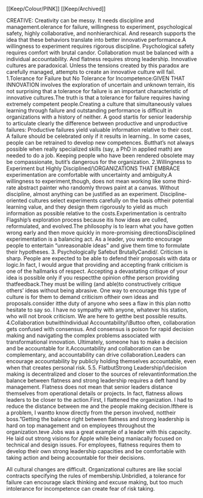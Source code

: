 [[Keep/Colour/PINK]] [[Keep/Archived]] 

CREATIVE:
Creativity can be messy. It needs discipline and management.olerance for failure,
willingness to experiment, psychological safety, highly
collaborative, and nonhierarchical. And research supports the idea that these behaviors translate into better innovative performance.A willingness to experiment requires rigorous
discipline. Psychological safety requires comfort with brutal
candor. Collaboration must be balanced with a individual
accountability. And flatness requires strong leadership.
Innovative cultures are paradoxical. Unless the tensions
created by this paradox are carefully managed, attempts to
create an innovative culture will fail.
1.Tolerance for Failure
but No Tolerance for
Incompetence:GIVEN THAT INNOVATION involves the exploration of
uncertain and unknown terrain, itis not surprising that a tolerance for failure is an important characteristic of innovative
cultures.The truth is that a tolerance for failure requires having
extremely competent people.Creating a culture that simultaneously values learning
through failure and outstanding performance is difficult
in organizations with a history of neither. A good startis
for senior leadership to articulate clearly the difference
between productive and unproductive failures: Productive
failures yield valuable information relative to their cost. A
failure should be celebrated only if it results in learning.. In some cases, people can be
retrained to develop new competences. Butthat’s not always
possible when really specialized skills (say, a PhD in applied
math) are needed to do a job. Keeping people who have been
rendered obsolete may be compassionate, butit’s dangerous
for the organization.
2.Willingness to Experiment but Highly Disciplined/\ORGANIZATIONS THAT EMBRACE experimentation are
comfortable with uncertainty and ambiguity.A willingness to experiment,though, does not mean
working like some third-rate abstract painter who randomly
throws paint at a canvas. Without discipline, almost anything can be justified as an experiment. Discipline-oriented
cultures select experiments carefully on the basis oftheir
potential learning value, and they design them rigorously
to yield as much information as possible relative to the
costs.Experimentation is centralto Flagship’s exploration
process because itis how ideas are culled, reformulated, and
evolved.The philosophy is to learn
what you have gotten wrong early and then move quickly in
more-promising directionsDisciplined experimentation is a balancing act. As a
leader, you wantto encourage people to entertain “unreasonable ideas” and give them time to formulate their
hypotheses.
3.
Psychologically
Safebut
BrutallyCandid/\. Criticism is sharp. People are expected
to be able to defend their proposals with data or logic.In fact, I would
argue that providing and accepting frank criticism is one of
the hallmarks of respect. Accepting a devastating critique
of your idea is possible only if you respectthe opinion ofthe
person providing thatfeedback.They must be willing (and able)to constructively critique
others’ ideas without being abrasive. One way to encourage
this type of culture is for them to demand criticism oftheir
own ideas and proposals.consider itthe duty of anyone who sees a flaw
in this plan notto hesitate to say so. I have no sympathy with
anyone, whatever his station, who will not brook criticism.
We are here to getthe best possible results.
4.Collaboration
butwithIndividual
Accountability/\Buttoo often, collaboration gets confused with consensus. And consensus is poison for rapid decision making and
navigating the complex problems associated with transformational innovation. Ultimately, someone has to make a
decision and be accountable for it.Accountability and collaboration can be complementary,
and accountability can drive collaboration.Leaders can encourage accountability by publicly holding
themselves accountable, even when that creates personal
risk.
5.5.
FlatbutStrong
Leadership/\decision making is decentralized and
closer to the sources of relevantinformation.the balance between flatness and strong
leadership requires a deft hand by management. Flatness
does not mean that senior leaders distance themselves from
operational details or projects. In fact, flatness allows leaders
to be closer to the action.First, I flattened the organization. I had to reduce the
distance between me and the people making decision.Ifthere is a problem, I wantto know directly
from the person involved, nottheir boss.”Getting the balance right between flatness and strong
leadership is hard on top management and on employees
throughout the organization.teve Jobs
was a great example of a leader with this capacity. He laid
out strong visions for Apple while being maniacally focused
on technical and design issues. For employees, flatness
requires them to develop their own strong leadership
capacities and be comfortable with taking action and being
accountable for their decisions.

All cultural changes are difficult. Organizational cultures
are like social contracts specifying the rules of membership.Unbridled, a tolerance for failure
can encourage slack thinking and excuse making, but too
much intolerance for incompetence can create fear of risk
taking. 

